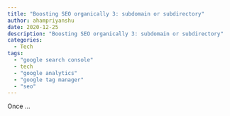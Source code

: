 ```yaml
---
title: "Boosting SEO organically 3: subdomain or subdirectory"
author: ahampriyanshu
date: 2020-12-25
description: "Boosting SEO organically 3: subdomain or subdirectory"
categories:
  - Tech
tags:
  - "google search console"
  - tech
  - "google analytics"
  - "google tag manager"
  - "seo"
---
```


Once ...
